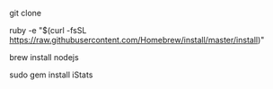 git clone 

ruby -e "$(curl -fsSL https://raw.githubusercontent.com/Homebrew/install/master/install)"

brew install nodejs

sudo gem install iStats

